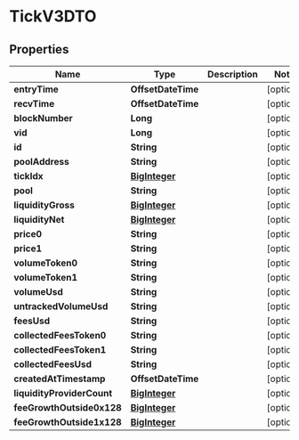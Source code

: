 

# TickV3DTO


## Properties

| Name | Type | Description | Notes |
|------------ | ------------- | ------------- | -------------|
|**entryTime** | **OffsetDateTime** |  |  [optional] |
|**recvTime** | **OffsetDateTime** |  |  [optional] |
|**blockNumber** | **Long** |  |  [optional] |
|**vid** | **Long** |  |  [optional] |
|**id** | **String** |  |  [optional] |
|**poolAddress** | **String** |  |  [optional] |
|**tickIdx** | [**BigInteger**](BigInteger.md) |  |  [optional] |
|**pool** | **String** |  |  [optional] |
|**liquidityGross** | [**BigInteger**](BigInteger.md) |  |  [optional] |
|**liquidityNet** | [**BigInteger**](BigInteger.md) |  |  [optional] |
|**price0** | **String** |  |  [optional] |
|**price1** | **String** |  |  [optional] |
|**volumeToken0** | **String** |  |  [optional] |
|**volumeToken1** | **String** |  |  [optional] |
|**volumeUsd** | **String** |  |  [optional] |
|**untrackedVolumeUsd** | **String** |  |  [optional] |
|**feesUsd** | **String** |  |  [optional] |
|**collectedFeesToken0** | **String** |  |  [optional] |
|**collectedFeesToken1** | **String** |  |  [optional] |
|**collectedFeesUsd** | **String** |  |  [optional] |
|**createdAtTimestamp** | **OffsetDateTime** |  |  [optional] |
|**liquidityProviderCount** | [**BigInteger**](BigInteger.md) |  |  [optional] |
|**feeGrowthOutside0x128** | [**BigInteger**](BigInteger.md) |  |  [optional] |
|**feeGrowthOutside1x128** | [**BigInteger**](BigInteger.md) |  |  [optional] |



